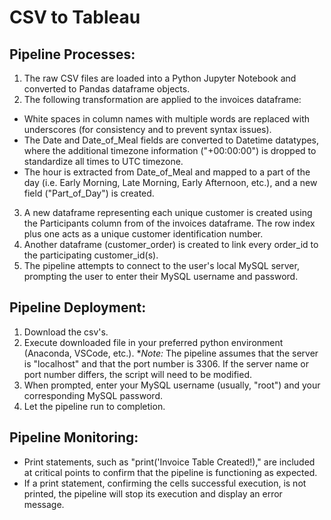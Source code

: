 # CSV to Tableau

## Pipeline Processes:
1. The raw CSV files are loaded into a Python Jupyter Notebook and converted to Pandas dataframe objects.
2. The following transformation are applied to the invoices dataframe:
 * White spaces in column names with multiple words are replaced with underscores (for consistency and to prevent syntax issues).
 * The Date and Date_of_Meal fields are converted to Datetime datatypes, where the additional timezone information ("+00:00:00") is dropped to standardize all times to UTC timezone.
 * The hour is extracted from Date_of_Meal and mapped to a part of the day (i.e. Early Morning, Late Morning, Early Afternoon, etc.), and a new field ("Part_of_Day") is created.
3. A new dataframe representing each unique customer is created using the Participants column from of the invoices dataframe. The row index plus one acts as a unique customer identification number.
4. Another dataframe (customer_order) is created to link every order_id to the participating customer_id(s).
5. The pipeline attempts to connect to the user's local MySQL server, prompting the user to enter their  MySQL username and password.

## Pipeline Deployment:
1. Download the csv's. 
2. Execute downloaded file in your preferred python environment (Anaconda, VSCode, etc.).
  *_Note:_ The pipeline assumes that the server is "localhost" and that the port number is 3306. If the server name or port number differs, the script will need to be modified.
3. When prompted, enter your MySQL username (usually, "root") and your corresponding MySQL password.
4. Let the pipeline run to completion.


## Pipeline Monitoring:
* Print statements, such as "print('Invoice Table Created!)," are included at critical points to confirm that the pipeline is functioning as expected.
* If a print statement, confirming the cells successful execution, is not printed, the pipeline will stop its execution and display an error message.



